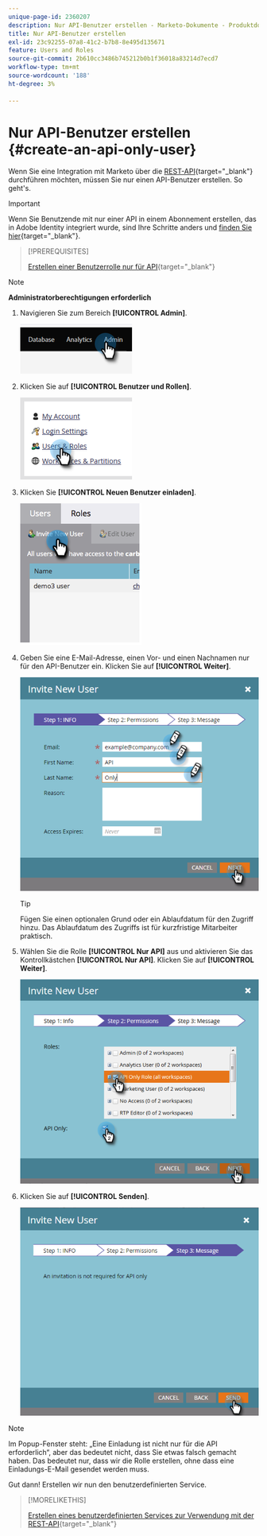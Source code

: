 ```yaml
---
unique-page-id: 2360207
description: Nur API-Benutzer erstellen - Marketo-Dokumente - Produktdokumentation
title: Nur API-Benutzer erstellen
exl-id: 23c92255-07a8-41c2-b7b8-8e495d135671
feature: Users and Roles
source-git-commit: 2b610cc3486b745212b0b1f36018a83214d7ecd7
workflow-type: tm+mt
source-wordcount: '188'
ht-degree: 3%

---
```


# Nur API-Benutzer erstellen {#create-an-api-only-user}

Wenn Sie eine Integration mit Marketo über die [REST-API](https://experienceleague.adobe.com/de/docs/marketo-developer/marketo/rest/rest-api){target="_blank"} durchführen möchten, müssen Sie nur einen API-Benutzer erstellen. So geht&#39;s.

>[!IMPORTANT]
>
>Wenn Sie Benutzende mit nur einer API in einem Abonnement erstellen, das in Adobe Identity integriert wurde, sind Ihre Schritte anders und [finden Sie hier](/help/marketo/product-docs/administration/marketo-with-adobe-identity/add-api-only-user-for-adobe-ims-enabled-subscriptions.md){target="_blank"}.

>[!PREREQUISITES]
>
>[Erstellen einer Benutzerrolle nur für API](/help/marketo/product-docs/administration/users-and-roles/create-an-api-only-user-role.md){target="_blank"}

>[!NOTE]
>
>**Administratorberechtigungen erforderlich**

1. Navigieren Sie zum Bereich **[!UICONTROL Admin]**.

   ![](assets/create-an-api-only-user-1.png)

1. Klicken Sie auf **[!UICONTROL Benutzer und Rollen]**.

   ![](assets/create-an-api-only-user-2.png)

1. Klicken Sie **[!UICONTROL Neuen Benutzer einladen]**.

   ![](assets/create-an-api-only-user-3.png)

1. Geben Sie eine E-Mail-Adresse, einen Vor- und einen Nachnamen nur für den API-Benutzer ein. Klicken Sie auf **[!UICONTROL Weiter]**.

   ![](assets/create-an-api-only-user-4.png)

   >[!TIP]
   >
   >Fügen Sie einen optionalen Grund oder ein Ablaufdatum für den Zugriff hinzu. Das Ablaufdatum des Zugriffs ist für kurzfristige Mitarbeiter praktisch.

1. Wählen Sie die Rolle **[!UICONTROL Nur API]** aus und aktivieren Sie das Kontrollkästchen **[!UICONTROL Nur API]**. Klicken Sie auf **[!UICONTROL Weiter]**.

   ![](assets/create-an-api-only-user-5.png)

1. Klicken Sie auf **[!UICONTROL Senden]**.

   ![](assets/create-an-api-only-user-6.png)

>[!NOTE]
>
>Im Popup-Fenster steht: „Eine Einladung ist nicht nur für die API erforderlich“, aber das bedeutet nicht, dass Sie etwas falsch gemacht haben. Das bedeutet nur, dass wir die Rolle erstellen, ohne dass eine Einladungs-E-Mail gesendet werden muss.

Gut dann! Erstellen wir nun den benutzerdefinierten Service.

>[!MORELIKETHIS]
>
>[Erstellen eines benutzerdefinierten Services zur Verwendung mit der REST-API](/help/marketo/product-docs/administration/additional-integrations/create-a-custom-service-for-use-with-rest-api.md){target="_blank"}
